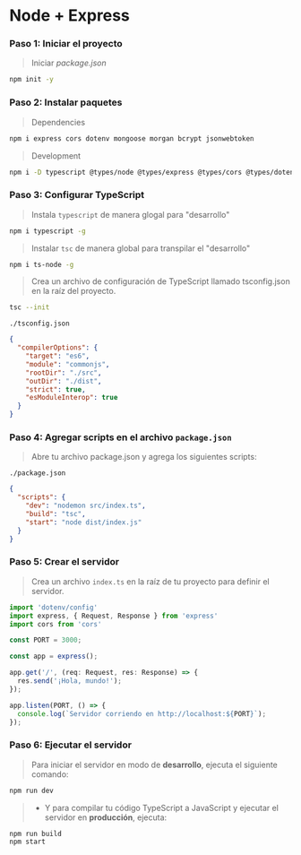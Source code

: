 # Node + Express

### Paso 1: Iniciar el proyecto

> Iniciar *package.json*
```bash
npm init -y
```

### Paso 2: Instalar paquetes

> Dependencies

```bash
npm i express cors dotenv mongoose morgan bcrypt jsonwebtoken
```

> Development

```bash
npm i -D typescript @types/node @types/express @types/cors @types/dotenv @types/mongoose @types/jsonwebtoken @types/morgan
```

### Paso 3: Configurar TypeScript

> Instala `typescript` de manera glogal para "desarrollo"

```bash
npm i typescript -g
```

> Instalar `tsc` de manera global para transpilar el "desarrollo"

```bash
npm i ts-node -g
```

> Crea un archivo de configuración de TypeScript llamado tsconfig.json en la raíz del proyecto.

```bash
tsc --init
```

`./tsconfig.json`

```json	
{
  "compilerOptions": {
    "target": "es6",
    "module": "commonjs",
    "rootDir": "./src",
    "outDir": "./dist",
    "strict": true,
    "esModuleInterop": true
  }
}
```

### Paso 4: Agregar scripts en el archivo `package.json`
> Abre tu archivo package.json y agrega los siguientes scripts:

`./package.json`

```json
{
  "scripts": {
    "dev": "nodemon src/index.ts",
    "build": "tsc",
    "start": "node dist/index.js"
  }
}
```

### Paso 5: Crear el servidor
> Crea un archivo `index.ts` en la raíz de tu proyecto para definir el servidor.

```typescript
import 'dotenv/config'
import express, { Request, Response } from 'express'
import cors from 'cors'

const PORT = 3000;

const app = express();

app.get('/', (req: Request, res: Response) => {
  res.send('¡Hola, mundo!');
});

app.listen(PORT, () => {
  console.log(`Servidor corriendo en http://localhost:${PORT}`);
});
```

### Paso 6: Ejecutar el servidor
> Para iniciar el servidor en modo de **desarrollo**, ejecuta el siguiente comando:

```bash
npm run dev
```

> * Y para compilar tu código TypeScript a JavaScript y ejecutar el servidor en **producción**, ejecuta:

```bash
npm run build
npm start
```